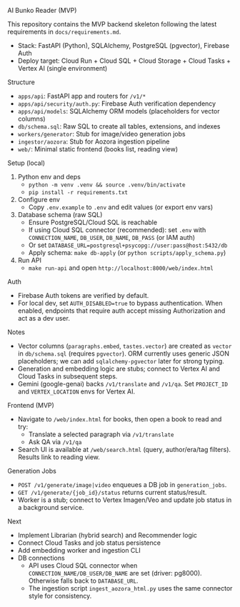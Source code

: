 AI Bunko Reader (MVP)

This repository contains the MVP backend skeleton following the latest requirements in `docs/requirements.md`.

- Stack: FastAPI (Python), SQLAlchemy, PostgreSQL (pgvector), Firebase Auth
- Deploy target: Cloud Run + Cloud SQL + Cloud Storage + Cloud Tasks + Vertex AI (single environment)

Structure
- `apps/api`: FastAPI app and routers for `/v1/*`
- `apps/api/security/auth.py`: Firebase Auth verification dependency
- `apps/api/models`: SQLAlchemy ORM models (placeholders for vector columns)
- `db/schema.sql`: Raw SQL to create all tables, extensions, and indexes
- `workers/generator`: Stub for image/video generation jobs
- `ingestor/aozora`: Stub for Aozora ingestion pipeline
- `web/`: Minimal static frontend (books list, reading view)

Setup (local)
1. Python env and deps
   - `python -m venv .venv && source .venv/bin/activate`
   - `pip install -r requirements.txt`
2. Configure env
   - Copy `.env.example` to `.env` and edit values (or export env vars)
3. Database schema (raw SQL)
   - Ensure PostgreSQL/Cloud SQL is reachable
   - If using Cloud SQL connector (recommended): set `.env` with `CONNECTION_NAME`, `DB_USER`, `DB_NAME`, `DB_PASS` (or IAM auth)
   - Or set `DATABASE_URL=postgresql+psycopg://user:pass@host:5432/db`
   - Apply schema: `make db-apply` (or `python scripts/apply_schema.py`)
4. Run API
   - `make run-api` and open `http://localhost:8000/web/index.html`

Auth
- Firebase Auth tokens are verified by default.
- For local dev, set `AUTH_DISABLED=true` to bypass authentication. When enabled, endpoints that require auth accept missing Authorization and act as a dev user.

Notes
- Vector columns (`paragraphs.embed`, `tastes.vector`) are created as `vector` in `db/schema.sql` (requires `pgvector`). ORM currently uses generic JSON placeholders; we can add `sqlalchemy-pgvector` later for strong typing.
- Generation and embedding logic are stubs; connect to Vertex AI and Cloud Tasks in subsequent steps.
- Gemini (google-genai) backs `/v1/translate` and `/v1/qa`. Set `PROJECT_ID` and `VERTEX_LOCATION` envs for Vertex AI.

Frontend (MVP)
- Navigate to `/web/index.html` for books, then open a book to read and try:
  - Translate a selected paragraph via `/v1/translate`
  - Ask QA via `/v1/qa`
- Search UI is available at `/web/search.html` (query, author/era/tag filters). Results link to reading view.

Generation Jobs
- `POST /v1/generate/image|video` enqueues a DB job in `generation_jobs`.
- `GET /v1/generate/{job_id}/status` returns current status/result.
- Worker is a stub; connect to Vertex Imagen/Veo and update job status in a background service.

Next
- Implement Librarian (hybrid search) and Recommender logic
- Connect Cloud Tasks and job status persistence
- Add embedding worker and ingestion CLI
- DB connections
  - API uses Cloud SQL connector when `CONNECTION_NAME/DB_USER/DB_NAME` are set (driver: pg8000). Otherwise falls back to `DATABASE_URL`.
  - The ingestion script `ingest_aozora_html.py` uses the same connector style for consistency.

